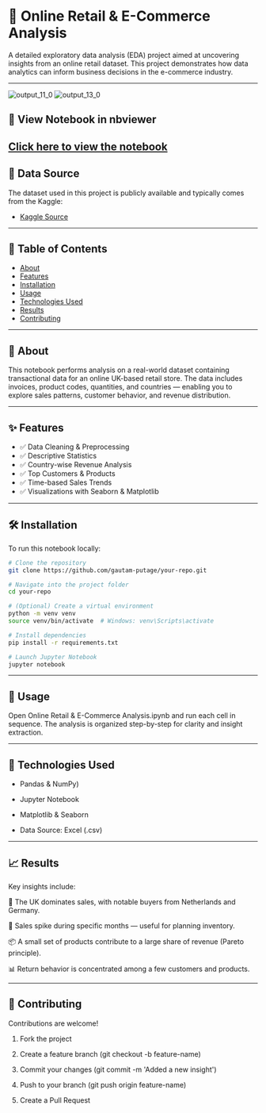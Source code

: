 # 🛒 Online Retail & E-Commerce Analysis

A detailed exploratory data analysis (EDA) project aimed at uncovering insights from an online retail dataset. This project demonstrates how data analytics can inform business decisions in the e-commerce industry.

---

![output_11_0](https://github.com/user-attachments/assets/39a3efc8-94f0-415c-adf9-3b650c331fd5)
![output_13_0](https://github.com/user-attachments/assets/6add74e1-5cc6-4592-9ce4-bfa9233a5d5d)



## 🔗 View Notebook in nbviewer

[Click here to view the notebook](https://nbviewer.org/github/gautam-putage/-E-Commerce-Analysis/blob/main/Online%20Retail%20%26%20E-Commerce%20Analysis.ipynb)
---

## 📁 Data Source

The dataset used in this project is publicly available and typically comes from the Kaggle:

- [Kaggle Source](https://www.kaggle.com/datasets/ertugrulesol/online-retail-data)

---

## 📌 Table of Contents

- [About](#about)
- [Features](#features)
- [Installation](#installation)
- [Usage](#usage)
- [Technologies Used](#technologies-used)
- [Results](#results)
- [Contributing](#contributing)

---

## 📖 About

This notebook performs analysis on a real-world dataset containing transactional data for an online UK-based retail store. The data includes invoices, product codes, quantities, and countries — enabling you to explore sales patterns, customer behavior, and revenue distribution.

---

## ✨ Features

- ✅ Data Cleaning & Preprocessing
- ✅ Descriptive Statistics
- ✅ Country-wise Revenue Analysis
- ✅ Top Customers & Products
- ✅ Time-based Sales Trends
- ✅ Visualizations with Seaborn & Matplotlib

---

## 🛠️ Installation

To run this notebook locally:

```bash
# Clone the repository
git clone https://github.com/gautam-putage/your-repo.git

# Navigate into the project folder
cd your-repo

# (Optional) Create a virtual environment
python -m venv venv
source venv/bin/activate  # Windows: venv\Scripts\activate

# Install dependencies
pip install -r requirements.txt

# Launch Jupyter Notebook
jupyter notebook

```

---

## 🚀 Usage
Open Online Retail & E-Commerce Analysis.ipynb and run each cell in sequence. The analysis is organized step-by-step for clarity and insight extraction.

---

## 🧰 Technologies Used
- Pandas & NumPy)

- Jupyter Notebook

- Matplotlib & Seaborn

- Data Source: Excel (.csv)

---

## 📈 Results
Key insights include:

📍 The UK dominates sales, with notable buyers from Netherlands and Germany.

📅 Sales spike during specific months — useful for planning inventory.

📦 A small set of products contribute to a large share of revenue (Pareto principle).

📊 Return behavior is concentrated among a few customers and products.

---

## 🤝 Contributing
Contributions are welcome!

1. Fork the project

2. Create a feature branch (git checkout -b feature-name)

3. Commit your changes (git commit -m 'Added a new insight')

4. Push to your branch (git push origin feature-name)

5. Create a Pull Request
